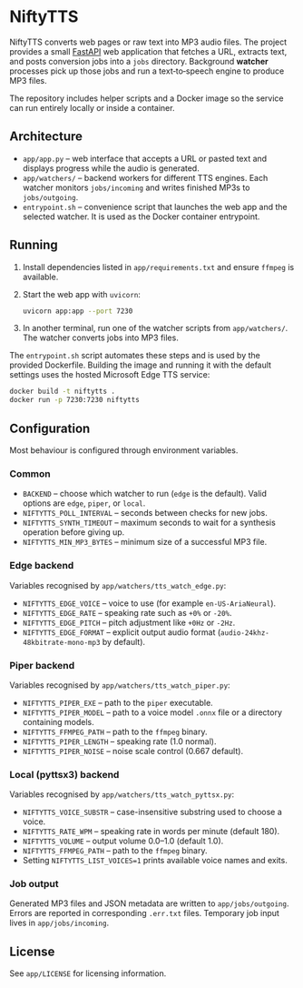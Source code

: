 # NiftyTTS

NiftyTTS converts web pages or raw text into MP3 audio files.  The
project provides a small [FastAPI](https://fastapi.tiangolo.com/) web
application that fetches a URL, extracts text, and posts conversion jobs
into a `jobs` directory.  Background **watcher** processes pick up those
jobs and run a text‑to‑speech engine to produce MP3 files.

The repository includes helper scripts and a Docker image so the service
can run entirely locally or inside a container.

## Architecture

* `app/app.py` – web interface that accepts a URL or pasted text and
  displays progress while the audio is generated.
* `app/watchers/` – backend workers for different TTS engines.  Each
  watcher monitors `jobs/incoming` and writes finished MP3s to
  `jobs/outgoing`.
* `entrypoint.sh` – convenience script that launches the web app and the
  selected watcher.  It is used as the Docker container entrypoint.

## Running

1. Install dependencies listed in `app/requirements.txt` and ensure
   `ffmpeg` is available.
2. Start the web app with `uvicorn`:

   ```bash
   uvicorn app:app --port 7230
   ```

3. In another terminal, run one of the watcher scripts from
   `app/watchers/`.  The watcher converts jobs into MP3 files.

The `entrypoint.sh` script automates these steps and is used by the
provided Dockerfile.  Building the image and running it with the default
settings uses the hosted Microsoft Edge TTS service:

```bash
docker build -t niftytts .
docker run -p 7230:7230 niftytts
```

## Configuration

Most behaviour is configured through environment variables.

### Common

* `BACKEND` – choose which watcher to run (`edge` is the default).  Valid
  options are `edge`, `piper`, or `local`.
* `NIFTYTTS_POLL_INTERVAL` – seconds between checks for new jobs.
* `NIFTYTTS_SYNTH_TIMEOUT` – maximum seconds to wait for a synthesis
  operation before giving up.
* `NIFTYTTS_MIN_MP3_BYTES` – minimum size of a successful MP3 file.

### Edge backend

Variables recognised by `app/watchers/tts_watch_edge.py`:

* `NIFTYTTS_EDGE_VOICE` – voice to use (for example `en-US-AriaNeural`).
* `NIFTYTTS_EDGE_RATE` – speaking rate such as `+0%` or `-20%`.
* `NIFTYTTS_EDGE_PITCH` – pitch adjustment like `+0Hz` or `-2Hz`.
* `NIFTYTTS_EDGE_FORMAT` – explicit output audio format
  (`audio-24khz-48kbitrate-mono-mp3` by default).

### Piper backend

Variables recognised by `app/watchers/tts_watch_piper.py`:

* `NIFTYTTS_PIPER_EXE` – path to the `piper` executable.
* `NIFTYTTS_PIPER_MODEL` – path to a voice model `.onnx` file or a
  directory containing models.
* `NIFTYTTS_FFMPEG_PATH` – path to the `ffmpeg` binary.
* `NIFTYTTS_PIPER_LENGTH` – speaking rate (1.0 normal).
* `NIFTYTTS_PIPER_NOISE` – noise scale control (0.667 default).

### Local (pyttsx3) backend

Variables recognised by `app/watchers/tts_watch_pyttsx.py`:

* `NIFTYTTS_VOICE_SUBSTR` – case-insensitive substring used to choose a
  voice.
* `NIFTYTTS_RATE_WPM` – speaking rate in words per minute (default 180).
* `NIFTYTTS_VOLUME` – output volume 0.0–1.0 (default 1.0).
* `NIFTYTTS_FFMPEG_PATH` – path to the `ffmpeg` binary.
* Setting `NIFTYTTS_LIST_VOICES=1` prints available voice names and
  exits.

### Job output

Generated MP3 files and JSON metadata are written to
`app/jobs/outgoing`.  Errors are reported in corresponding `.err.txt`
files.  Temporary job input lives in `app/jobs/incoming`.

## License

See `app/LICENSE` for licensing information.

